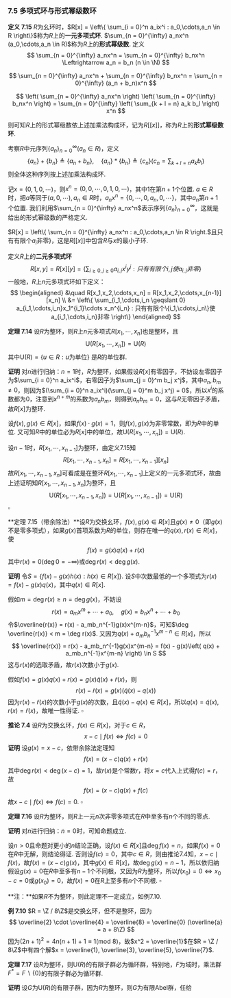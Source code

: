 

### 7.5 多项式环与形式幂级数环

**定义 7.15**	$R$为幺环时，$R[x] = \left\{ \sum_{i = 0}^n a_ix^i : a_0,\cdots,a_n \in R \right\}$称为$R$上的**一元多项式环**. $\sum_{n = 0}^{\infty} a_nx^n (a_0,\cdots,a_n \in R)$称为$R$上的**形式幂级数**. 定义
$$
\sum_{n = 0}^{\infty} a_nx^n = \sum_{n = 0}^{\infty} b_nx^n \Leftrightarrow a_n = b_n (n \in \N)
$$

$$
\sum_{n = 0}^{\infty} a_nx^n + \sum_{n = 0}^{\infty} b_nx^n = \sum_{n = 0}^{\infty} (a_n + b_n)x^n
$$

$$
\left( \sum_{n = 0}^{\infty} a_nx^n \right) \left( \sum_{n = 0}^{\infty} b_nx^n \right) = \sum_{n = 0}^{\infty} \left( \sum_{k + l = n} a_k b_l \right) x^n
$$

则可知$R$上的形式幂级数依上述加乘法构成环，记为$R\big[ [x] \big]$，称为$R$上的**形式幂级数环**.

考察$R$中元序列$\{a_n\}_{n = 0}^{\infty} (a_n \in R)$，定义
$$
\{a_n\} + \{b_n\} \triangleq \{a_n + b_n\}, \quad \{a_n\} * \{b_n\} \triangleq \{c_n\} \left( c_n = \sum_{k + l = n} a_k b_l \right)
$$
则全体这种序列按上述加乘法构成环.

记$x = (0,1,0,\cdots)$，则$x^n = (0,0,\cdots,0,1,0,\cdots)$，其中$1$在第$n+1$个位置. $a \in R$时，把$a$等同于$(a,0,\cdots),a_n \in R$时，$a_nx^n = \{0,\cdots,0,a_n,0,\cdots\}$，其中$a_n$第$n + 1$个位置. 我们利用$\sum_{n = 0}^{\infty} a_nx^n$表示序列$\{a_n\}_{n = 0}^{\infty}$，这就是给出的形式幂级数的严格定义.

$R[x] = \left\{ \sum_{n = 0}^{\infty} a_nx^n : a_0,\cdots,a_n \in R \right.$且只有有限个$a_i$非零}，这是$R\big[ [x] \big]$中包含$R$与$x$的最小子环.

定义$R$上的**二元多项式环**
$$
R[x,y] = R[x][y] 
= \left\{ \sum_{i \geqslant 0, j \geqslant 0} a_{i,j}x^iy^j : 只有有限个i,j使a_{i,j}非零 \right\}
$$
一般地，$R$上$n$元多项式环如下定义：
$$
\begin{aligned}
&\quad R[x_1,x_2,\cdots,x_n] = R[x_1,x_2,\cdots,x_{n-1}][x_n] \\
&= \left\{ \sum_{i_1,\cdots,i_n \geqslant 0} a_{i_1,\cdots,i_n}x_1^{i_1}\cdots x_n^{i_n} : 只有有限个\{i_1,\cdots,i_n\}使a_{i_1,\cdots,i_n}非零 \right\}
\end{aligned}
$$


**定理 7.14**	设$R$为整环，则$R$上$n$元多项式$R[x_1,\cdots,x_n]$也是整环，且
$$
\mathrm{U}(R[x_1,\cdots,x_n]) = \mathrm{U}(R)
$$
其中$\mathrm{U}(R) = \{ u \in R : u$为单位$\}$ 是$R$的单位群.

**证明**	对$n$进行归纳：$n = 1$时，$R$为整环，如果假设$R[x]$有零因子，不妨设左零因子为$\sum_{i = 0}^n a_ix^i$，右零因子为$\sum_{j = 0}^m b_j x^j$，其中$a_n,b_m \neq 0$，则因为$(\sum_{i = 0}^n a_ix^i)(\sum_{j = 0}^m b_j x^j) = 0$，所以$x^i$的系数都为$0$，注意到$x^{n+m}$的系数为$a_nb_m$，则得到$a_nb_m = 0$，这与$R$无零因子矛盾，故$R[x]$为整环.

设$f(x),g(x) \in R[x]$，如果$f(x) \cdot g(x) = 1$，则$f(x),g(x)$为非零常数，即为$R$中的单位. 又可知$R$中的单位必为$R[x]$中的单位，故$\mathrm{U}(R[x_1,\cdots,x_n]) = \mathrm{U}(R)$.

设$n - 1$时，$R[x_1,\cdots,x_{n-1}]$为整环，由定义7.15知
$$
R[x_1,\cdots,x_{n - 1},x_n] = R[x_1,\cdots,x_{n-1}][x_n]
$$
故$R[x_1,\cdots,x_{n - 1},x_n]$可看成是在整环$R[x_1,\cdots,x_{n-1}]$上定义的一元多项式环，故由上述证明知$R[x_1,\cdots,x_{n - 1},x_n]$为整环，且
$$
\mathrm{U}(R[x_1,\cdots,x_{n-1},x_n]) = \mathrm{U}(R[x_1,\cdots,x_{n - 1}]) = \mathrm{U}(R)
$$
​																																$\square$



**定理 7.15（带余除法）**设$R$为交换幺环，$f(x),g(x) \in R[x]$且$g(x) \neq 0$（即$g(x)$不是零多项式），如果$g(x)$首项系数为$R$的单位，则存在唯一的$q(x),r(x)\in R[x]$，使
$$
f(x) = g(x) q(x) + r(x)
$$
其中$r(x) = 0 (\deg 0 = -\infty)$或$\deg r(x) < \deg g(x)$.

**证明**	令$S = \{f(x) - g(x)h(x) : h(x) \in R[x]\}$. 设$S$中次数最低的一个多项式为$r(x) = f(x) - g(x)q(x)$，其中$q(x) \in R[x]$.

假如$m = \deg r(x) \geqslant n = \deg g(x)$，不妨设
$$
r(x) = a_m x^m + \cdots + a_0, \quad g(x) = b_nx^n + \cdots + b_0
$$
令$\overline{r(x)} = r(x) - a_mb_n^{-1}g(x)x^{m-n}$，可知$\deg \overline{r(x)} < m = \deg r(x)$. 又因为$q(x) + a_mb_n^{-1}x^{m-n} \in R[x]$，所以
$$
\overline{r(x)} = r(x) - a_mb_n^{-1}g(x)x^{m-n} = f(x) - g(x)\left( q(x) + a_mb_n^{-1}x^{m-n} \right) \in S
$$
这与$r(x)$的选取矛盾，故$r(x)$次数小于$g(x)$.

假如$f(x) = g(x) q(x) + r(x) = g(x) \tilde{q}(x) + \tilde{r}(x)$，则
$$
r(x) - \tilde{r}(x) = g(x) \left( \tilde{q}(x) - q(x) \right)
$$
因为$r(x) - \tilde{r}(x)$的次数小于$g(x)$的次数，且$\tilde{q}(x) - q(x) \in R[x]$，所以$q(x) = \tilde{q}(x), r(x) = \tilde{r}(x)$，故唯一性得证.	$\square$



**推论 7.4**	设$R$为交换幺环，$f(x) \in R[x]$，对于$c \in R$，
$$
x - c \mid f(x) \Leftrightarrow f(c) = 0
$$
**证明**	设$g(x) = x - c$，依带余除法定理知
$$
f(x) = (x - c)q(x) + r(x)
$$
其中$\deg r(x) < \deg(x - c) = 1$，故$r(x)$是个常数$r$，将$x = c$代入上式得$f(c) = r$，故
$$
f(x) = (x - c)q(x) + f(c)
$$
故$x - c \mid f(x) \Leftrightarrow f(c) = 0$.	$\square$



**定理 7.16**	设$R$为整环，则$R$上一元$n$次非零多项式在$R$中至多有$n$个不同的零点.

**证明**	对$n$进行归纳：$n = 0$时，可知命题成立.

设$n > 0$且命题对更小的$n$结论正确，设$f(x) \in R[x]$且$\deg f(x) = n$，如果$f(x) = 0$在$R$中无解，则结论得证. 否则设$f(c) = 0$，其中$c \in R$，则由推论7.4知，$x - c \mid f(x)$，故$f(x) = (x - c)g(x)$，其中$g(x) \in R[x]$，故$\deg g(x) = n - 1$，所以依归纳假设$g(x) = 0$在$R$中至多有$n - 1$个不同根，又因为$R$为整环，所以$f(x_0) = 0 \Leftrightarrow x_0 - c = 0$或$g(x_0) = 0$，故$f(x) = 0$在$R$上至多有$n$个不同根.	$\square$

**注：**如果$R$不为整环，则此定理不一定成立，如例7.10.



**例 7.10**	$R = \Z / 8\Z$是交换幺环，但不是整环，因为
$$
\overline{2} \cdot \overline{4} = \overline{8} = \overline{0} (\overline{a} = a + 8\Z)
$$
因为$(2n + 1)^2 = 4n(n + 1) + 1 \equiv 1(\text{mod } 8)$，故$x^2 = \overline{1}$在$R = \Z / 8\Z$中有四个解$x = \overline{1}, \overline{3}, \overline{5}, \overline{7}$.



**定理 7.17**	设$R$为整环，则$\mathrm{U}(R)$的有限子群必为循环群，特别地，$F$为域时，乘法群$F^* = F \backslash \{0\}$的有限子群必为循环群.

**证明**	设$G$为$\mathrm{U}(R)$的有限子群，因为$R$为整环，则$G$为有限Abel群，任给









